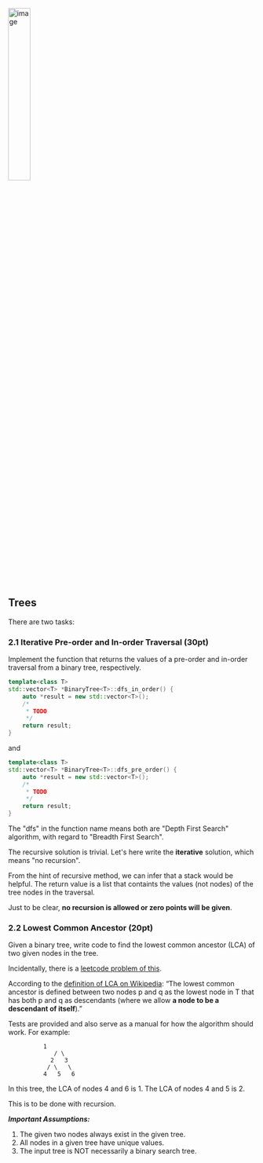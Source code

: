<img width="30%" alt="image" src="https://github.com/user-attachments/assets/f3c72433-e460-459c-adfd-00029efd2587">


## Trees

There are two tasks:

### 2.1 Iterative Pre-order and In-order Traversal (30pt) 

Implement the function that returns the values of a pre-order and in-order traversal from a binary tree, respectively.

```c++
template<class T>
std::vector<T> *BinaryTree<T>::dfs_in_order() {
    auto *result = new std::vector<T>();
    /*
     * TODO
     */
    return result;
}
```

and

```c++
template<class T>
std::vector<T> *BinaryTree<T>::dfs_pre_order() {
    auto *result = new std::vector<T>();
    /*
     * TODO
     */
    return result;
}
```

The "dfs" in the function name means both are "Depth First Search" algorithm, with regard to "Breadth First Search".

The recursive solution is trivial. Let's here write the **iterative** solution, which means "no recursion".

From the hint of recursive method, we can infer that a stack would be helpful. The return value is a list that containts the values (not nodes) of the tree nodes in the traversal.

Just to be clear, **no recursion is allowed or zero points will be given**.

### 2.2 Lowest Common Ancestor (20pt) 

Given a binary tree, write code to find the lowest common ancestor (LCA) of two given nodes in the tree.

Incidentally, there is a [leetcode problem of this](https://leetcode.com/problems/lowest-common-ancestor-of-a-binary-tree/).

According to the [definition of LCA on Wikipedia](https://en.wikipedia.org/wiki/Lowest_common_ancestor): “The lowest common ancestor is defined between two nodes p and q as the lowest node in T that has both p and q as descendants (where we allow **a node to be a descendant of itself**).”

Tests are provided and also serve as a manual for how the algorithm should work. For example:

```
	      1
             / \
            2   3
           / \   \
          4   5   6

```

In this tree, the LCA of nodes 4 and 6 is 1. The LCA of nodes 4 and 5 is 2. 

This is to be done with recursion. 

***Important Assumptions:***

1. The given two nodes always exist in the given tree.
2. All nodes in a given tree have unique values. 
3. The input tree is NOT necessarily a binary search tree.
